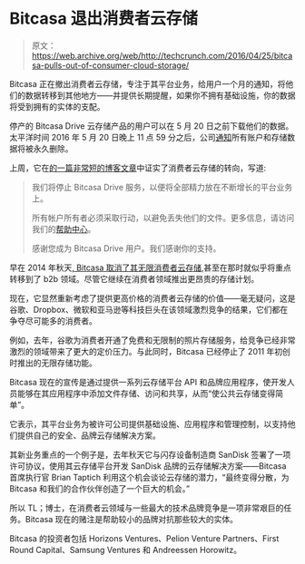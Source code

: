 # Bitcasa 退出消费者云存储 

> 原文：<https://web.archive.org/web/http://techcrunch.com/2016/04/25/bitcasa-pulls-out-of-consumer-cloud-storage/>

Bitcasa 正在撤出消费者云存储，专注于其平台业务，给用户一个月的通知，将他们的数据转移到其他地方——并提供长期提醒，如果你不拥有基础设施，你的数据将受到拥有的实体的支配。

停产的 Bitcasa Drive 云存储产品的用户可以在 5 月 20 日之前下载他们的数据。太平洋时间 2016 年 5 月 20 日晚上 11 点 59 分之后，公司[通知](https://web.archive.org/web/20230130235400/https://support.bitcasa.com/hc/en-us/articles/218389848)所有账户和存储数据将被永久删除。

上周，它在[的一篇非常短的博客文章](https://web.archive.org/web/20230130235400/https://blog.bitcasa.com/)中证实了消费者云存储的转向，写道:

> 我们将停止 Bitcasa Drive 服务，以便将全部精力放在不断增长的平台业务上。
> 
> 所有帐户所有者必须采取行动，以避免丢失他们的文件。更多信息，请访问我们的[帮助中心](https://web.archive.org/web/20230130235400/https://support.bitcasa.com/hc/en-us)。
> 
> 感谢您成为 Bitcasa Drive 用户。我们感谢你的支持。

早在 2014 年秋天[, Bitcasa 取消了其无限消费者云存储](https://web.archive.org/web/20230130235400/https://techcrunch.com/2014/10/24/bitcasa-no-unlimited/),甚至在那时就似乎将重点转移到了 b2b 领域。尽管它继续在消费者领域推出更昂贵的存储计划。

现在，它显然重新考虑了提供更高价格的消费者云存储的价值——毫无疑问，这是谷歌、Dropbox、微软和亚马逊等科技巨头在该领域激烈竞争的结果，它们都在争夺尽可能多的消费者。

例如，去年，谷歌为消费者开通了免费和无限制的照片存储服务，给竞争已经非常激烈的领域带来了更大的定价压力。与此同时，Bitcasa 已经停止了 2011 年初创时推出的无限存储功能。

Bitcasa 现在的宣传是通过提供一系列云存储平台 API 和品牌应用程序，使开发人员能够在其应用程序中添加文件存储、访问和共享，从而“使公共云存储变得简单”。

它表示，其平台业务为被许可公司提供基础设施、应用程序和管理控制，以支持他们提供自己的安全、品牌云存储解决方案。

其新业务重点的一个例子是，去年秋天它与闪存设备制造商 SanDisk 签署了一项许可协议，使用其云存储平台开发 SanDisk 品牌的云存储解决方案——Bitcasa 首席执行官 Brian Taptich 利用这个机会谈论云存储的潜力，“最终变得分散，为 Bitcasa 和我们的合作伙伴创造了一个巨大的机会。”

所以 TL；博士，在消费者云领域与一些最大的技术品牌竞争是一项非常艰巨的任务。Bitcasa 现在的赌注是帮助较小的品牌对抗那些较大的实体。

Bitcasa 的投资者包括 Horizons Ventures、Pelion Venture Partners、First Round Capital、Samsung Ventures 和 Andreessen Horowitz。